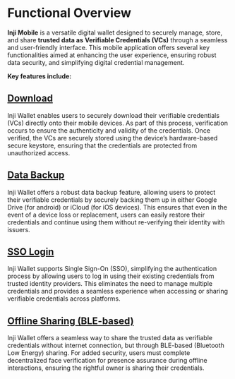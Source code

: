 # Functional Overview

**Inji Mobile** is a versatile digital wallet designed to securely manage, store, and share **trusted data as** **Verifiable Credentials (VCs)** through a seamless and user-friendly interface. This mobile application offers several key functionalities aimed at enhancing the user experience, ensuring robust data security, and simplifying digital credential management.

**Key features include:**

## [**Download**](https://docs.mosip.io/inji/inji-wallet/functional-overview/features#download-verify-and-store-verifiable-credentials)

Inji Wallet enables users to securely download their verifiable credentials (VCs) directly onto their mobile devices. As part of this process, verification occurs to ensure the authenticity and validity of the credentials. Once verified, the VCs are securely stored using the device’s hardware-based secure keystore, ensuring that the credentials are protected from unauthorized access.

## [**Data Backup**](https://docs.mosip.io/inji/inji-wallet/functional-overview/features#data-backup-and-restore)

Inji Wallet offers a robust data backup feature, allowing users to protect their verifiable credentials by securely backing them up in either Google Drive (for android) or iCloud (for iOS devices). This ensures that even in the event of a device loss or replacement, users can easily restore their credentials and continue using them without re-verifying their identity with issuers.

## [**SSO Login**](https://docs.mosip.io/inji/inji-wallet/functional-overview/features#streamlined-sso-and-user-controlled-authentication)

Inji Wallet supports Single Sign-On (SSO), simplifying the authentication process by allowing users to log in using their existing credentials from trusted identity providers. This eliminates the need to manage multiple credentials and provides a seamless experience when accessing or sharing verifiable credentials across platforms.

## [**Offline Sharing (BLE-based)**](https://docs.mosip.io/inji/inji-wallet/functional-overview/features#sharing-verifiable-credentials-without-the-internet)

Inji Wallet offers a seamless way to share the trusted data as verifiable credentials without internet connection, but through BLE-based (Bluetooth Low Energy) sharing. For added security, users must complete decentralized face verification for presence assurance during offline interactions, ensuring the rightful owner is sharing their credentials.
